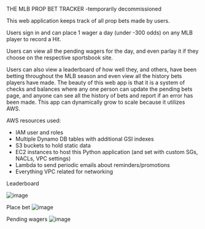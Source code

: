 THE MLB PROP BET TRACKER -temporarily decommissioned

This web application keeps track of all prop bets made by users.

Users sign in and can place 1 wager a day (under -300 odds) on any MLB player to record a Hit. 

Users can view all the pending wagers for the day, and even parlay it if they choose on the respective sportsbook site.

Users can also view a leaderboard of how well they, and others, have been betting throughout the MLB season and even view all the history bets players have made.
The beauty of this web app is that it is a system of checks and balances where any one person can update the pending bets page, and anyone can see all the history of bets and report if an error has been made.
This app can dynamically grow to scale because it utilizes AWS.


AWS resources used: 
 - IAM user and roles
 - Multiple Dynamo DB tables with additional GSI indexes
 - S3 buckets to hold static data
 - EC2 instances to host this Python application (and set with custom SGs, NACLs, VPC settings)
 - Lambda to send periodic emails about reminders/promotions
 - Everything VPC related for networking



Leaderboard

![image](https://github.com/Daniel-Higgins/mlb_prop-b_tracker/assets/32625437/3089f681-1866-423f-923b-3c819217f023)




Place bet
![image](https://github.com/Daniel-Higgins/mlb_prop-b_tracker/assets/32625437/1f1e7294-d2b2-4f0d-95ea-0372ed08a0ca)



Pending wagers
![image](https://github.com/Daniel-Higgins/mlb_prop-b_tracker/assets/32625437/c5f9c603-fecf-4e23-b062-e3eda6a3a5a3)
